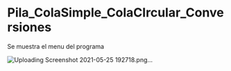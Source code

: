 # Pila_ColaSimple_ColaCIrcular_Conversiones

Se muestra el menu del programa

![Uploading Screenshot 2021-05-25 192718.png…]()
